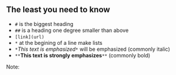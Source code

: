 ## The least you need to know

* `#` is the biggest heading
* `##` is a heading one degree smaller than above
* `[link](url)`
* `*` at the begining of a line make lists
* `*`*This text is emphasized*`*` will be emphasized (commonly italic)
* `**`**This text is strongly emphasizes**`**` (commonly bold)

Note:


